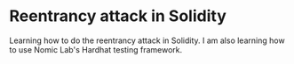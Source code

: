 # Reentrancy attack in Solidity

Learning how to do the reentrancy attack in Solidity. I am also learning how to use Nomic Lab's Hardhat testing framework.
